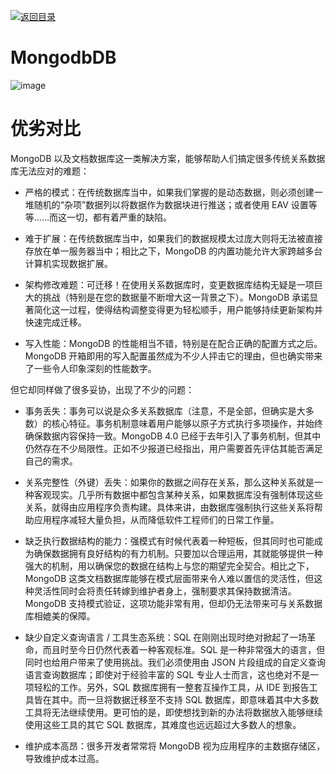 [![返回目录](https://i.postimg.cc/JzFTMvjF/image.png)](https://github.com/wx-chevalier/Awesome-CheatSheets)

# MongodbDB 

![image](https://user-images.githubusercontent.com/5803001/51297667-2ca78400-1a5c-11e9-9a52-7b358fa0148c.png)

# 优劣对比

MongoDB 以及文档数据库这一类解决方案，能够帮助人们搞定很多传统关系数据库无法应对的难题：

- 严格的模式：在传统数据库当中，如果我们掌握的是动态数据，则必须创建一堆随机的“杂项”数据列以将数据作为数据块进行推送；或者使用 EAV 设置等等……而这一切，都有着严重的缺陷。

- 难于扩展：在传统数据库当中，如果我们的数据规模太过庞大则将无法被直接存放在单一服务器当中；相比之下，MongoDB 的内置功能允许大家跨越多台计算机实现数据扩展。

- 架构修改难题：可迁移！在使用关系数据库时，变更数据库结构无疑是一项巨大的挑战（特别是在您的数据量不断增大这一背景之下）。MongoDB 承诺显著简化这一过程，使得结构调整变得更为轻松顺手，用户能够持续更新架构并快速完成迁移。

- 写入性能：MongoDB 的性能相当不错，特别是在配合正确的配置方式之后。MongoDB 开箱即用的写入配置虽然成为不少人抨击它的理由，但也确实带来了一些令人印象深刻的性能数字。

但它却同样做了很多妥协，出现了不少的问题：

- 事务丢失：事务可以说是众多关系数据库（注意，不是全部，但确实是大多数）的核心特征。事务机制意味着用户能够以原子方式执行多项操作，并始终确保数据内容保持一致。MongoDB 4.0 已经于去年引入了事务机制，但其中仍然存在不少局限性。正如不少报道已经指出，用户需要首先评估其能否满足自己的需求。

- 关系完整性（外键）丢失：如果你的数据之间存在关系，那么这种关系就是一种客观现实。几乎所有数据中都包含某种关系，如果数据库没有强制体现这些关系，就得由应用程序负责构建。具体来讲，由数据库强制执行这些关系将帮助应用程序减轻大量负担，从而降低软件工程师们的日常工作量。

- 缺乏执行数据结构的能力：强模式有时候代表着一种短板，但其同时也可能成为确保数据拥有良好结构的有力机制。只要加以合理运用，其就能够提供一种强大的机制，用以确保您的数据在结构上与您的期望完全契合。相比之下，MongoDB 这类文档数据库能够在模式层面带来令人难以置信的灵活性，但这种灵活性同时会将责任转嫁到维护者身上，强制要求其保持数据清洁。MongoDB 支持模式验证，这项功能非常有用，但却仍无法带来可与关系数据库相媲美的保障。

- 缺少自定义查询语言 / 工具生态系统：SQL 在刚刚出现时绝对掀起了一场革命，而且时至今日仍然代表着一种客观标准。SQL 是一种非常强大的语言，但同时也给用户带来了使用挑战。我们必须使用由 JSON 片段组成的自定义查询语言查询数据库；即使对于经验丰富的 SQL 专业人士而言，这也绝对不是一项轻松的工作。另外，SQL 数据库拥有一整套互操作工具，从 IDE 到报告工具皆在其中。而一旦将数据迁移至不支持 SQL 数据库，即意味着其中大多数工具将无法继续使用。更可怕的是，即使想找到新的办法将数据放入能够继续使用这些工具的其它 SQL 数据库，其难度也远远超过大多数人的想象。

- 维护成本高昂：很多开发者常常将 MongoDB 视为应用程序的主数据存储区，导致维护成本过高。
